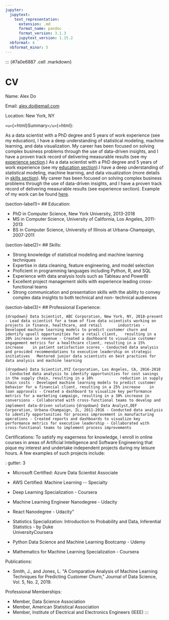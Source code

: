 ```yaml
---
jupyter:
  jupytext:
    text_representation:
      extension: .md
      format_name: pandoc
      format_version: 3.1.3
      jupytext_version: 1.15.2
  nbformat: 4
  nbformat_minor: 5
---
```


::: {#7a0e6887 .cell .markdown}
# CV

Name: Alex Do

Email: <alex.do@email.com>

Location: New York, NY

`<u>`{=html}Summary`</u>`{=html}:

As a data scientist with a PhD degree and 5 years of work experience (see my education), I have a deep understanding of statistical modeling, machine learning, and data visualization. My career has been focused on solving complex business problems through the use of data-driven insights, and I have a proven track record of delivering measurable results (see my [experience section](section-label3).) As a data scientist with a PhD degree and 5 years of work experience (see my [education section](section-label1)).I have a deep understanding of statistical modeling, machine learning, and data visualization (more details in [skills section](Section-label2)). My career has been focused on solving complex business problems through the use of data-driven insights, and I have a proven track record of delivering measurable results (see experience section). Example of my work can be found [here](analysis_example.ipynb).

(section-label1)=
\## Education:

-   PhD in Computer Science, New York University, 2013-2018
-   MS in Computer Science, University of California, Los Angeles, 2011-2013
-   BS in Computer Science, University of Illinois at Urbana-Champaign, 2007-2011

(section-label2)=
\## Skills:

-   Strong knowledge of statistical modeling and machine learning techniques
-   Expertise in data cleaning, feature engineering, and model selection
-   Proficient in programming languages including Python, R, and SQL
-   Experience with data analysis tools such as Tableau and PowerBI
-   Excellent project management skills with experience leading cross-functional teams
-   Strong communication and presentation skills with the ability to convey complex data insights to both technical and non- technical audiences

(section-label3)=
\## Professional Experience:

`{dropdown} Data Scientist, ABC Corporation, New York, NY, 2018-present         - Lead data scientist for a team of five data scientists working on projects in finance, healthcare, and retail       industries - Developed machine learning models to predict customer churn and identify upsell opportunities for a retail client,   resulting in a 20% increase in revenue - Created a dashboard to visualize customer engagement metrics for a healthcare client, resulting in a 15% increase    in patient satisfaction scores - Conducted data analysis and provided recommendations to executive leadership on strategic initiatives   Mentored junior data scientists on best practices for data analysis and machine learning`

`{dropdown} Data Scientist,XYZ Corporation, Los Angeles, CA, 2016-2018 - Conducted data analysis to identify opportunities for cost savings in the supply chain, resulting in a 10%            reduction in supply chain costs - Developed machine learning models to predict customer behavior for a financial client, resulting in a 25% increase    in loan approvals - Created a dashboard to visualize key performance metrics for a marketing campaign, resulting in a 30% increase in    conversions - Collaborated with cross-functional teams to develop and implement data-driven solutions`
`{dropdown} Data Analyst,DEF Corporation, Urbana-Champaign, IL, 2011-2016 - Conducted data analysis to identify opportunities for process improvement in manufacturing operations - Created reports and dashboards to visualize key performance metrics for executive leadership - Collaborated with cross-functional teams to implement process improvements`

Certifications:
To satisfy my eagerness for knowledge, I enroll in online courses in areas of Artificial Intelligence and Software Engineering that pique my interest and undertake independent projects during my leisure hours. A few examples of such projects include:

: gutter: 3

-   Microsoft Certified: Azure Data Scientist Associate

-   AWS Certified: Machine Learning -- Specialty

-   Deep Learning Specialization - Coursera

-   Machine Learning Engineer Nanodegree - Udacity

-   React Nanodegree - Udacity"

-   Statistics Specialization: Introduction to Probability and Data, Inferential Statistics - by Duke\
    UniversityCoursera

-   Python Data Science and Machine Learning Bootcamp - Udemy

-   Mathematics for Machine Learning Specialization - Coursera

Publications:

-   Smith, J., and Jones, L. "A Comparative Analysis of Machine Learning Techniques for Predicting Customer Churn," Journal of Data Science, Vol. 5, No. 2, 2019.

Professional Memberships:

-   Member, Data Science Association
-   Member, American Statistical Association
-   Member, Institute of Electrical and Electronics Engineers (IEEE)
:::